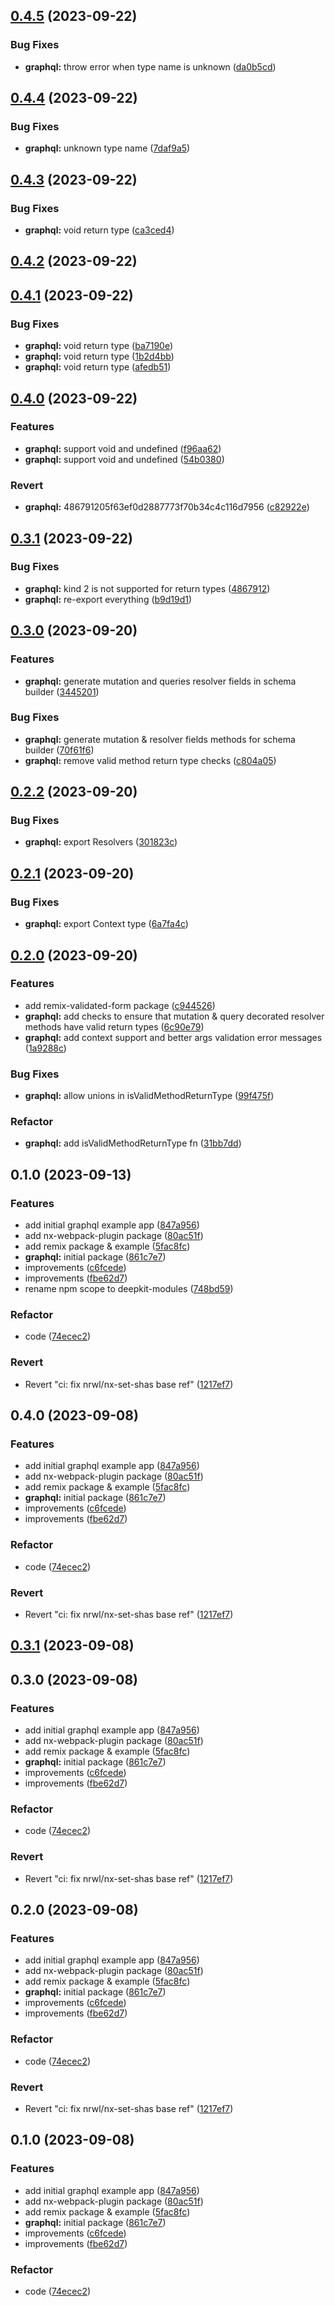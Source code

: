 

## [0.4.5](https://github.com/marcus-sa/deepkit-modules/compare/graphql-v0.4.4...graphql-v0.4.5) (2023-09-22)


### Bug Fixes

* **graphql:** throw error when type name is unknown ([da0b5cd](https://github.com/marcus-sa/deepkit-modules/commit/da0b5cdbb2356fb786d3d2b228c39c79e41da410))

## [0.4.4](https://github.com/marcus-sa/deepkit-modules/compare/graphql-v0.4.3...graphql-v0.4.4) (2023-09-22)


### Bug Fixes

* **graphql:** unknown type name ([7daf9a5](https://github.com/marcus-sa/deepkit-modules/commit/7daf9a503e5476e07f112350461627360fd57bb6))

## [0.4.3](https://github.com/marcus-sa/deepkit-modules/compare/graphql-v0.4.2...graphql-v0.4.3) (2023-09-22)


### Bug Fixes

* **graphql:** void return type ([ca3ced4](https://github.com/marcus-sa/deepkit-modules/commit/ca3ced42f6f0d9b21e5dccb98d85657c0264d8cc))

## [0.4.2](https://github.com/marcus-sa/deepkit-modules/compare/graphql-v0.4.1...graphql-v0.4.2) (2023-09-22)

## [0.4.1](https://github.com/marcus-sa/deepkit-modules/compare/graphql-v0.4.0...graphql-v0.4.1) (2023-09-22)


### Bug Fixes

* **graphql:** void return type ([ba7190e](https://github.com/marcus-sa/deepkit-modules/commit/ba7190e40b216efa96a2de71b56207f183d334a4))
* **graphql:** void return type ([1b2d4bb](https://github.com/marcus-sa/deepkit-modules/commit/1b2d4bbbe1cda5c4fde7c3ccc7520e8464bae669))
* **graphql:** void return type ([afedb51](https://github.com/marcus-sa/deepkit-modules/commit/afedb51c1cf2de3033fc85759725e2e8019eae72))

## [0.4.0](https://github.com/marcus-sa/deepkit-modules/compare/graphql-v0.3.1...graphql-v0.4.0) (2023-09-22)


### Features

* **graphql:** support void and undefined ([f96aa62](https://github.com/marcus-sa/deepkit-modules/commit/f96aa622ad303f4f06db06f2ce9bf61290d6a727))
* **graphql:** support void and undefined ([54b0380](https://github.com/marcus-sa/deepkit-modules/commit/54b0380a8747f995c154f8fbc5b24ac82bbfe041))


### Revert

* **graphql:** 486791205f63ef0d2887773f70b34c4c116d7956 ([c82922e](https://github.com/marcus-sa/deepkit-modules/commit/c82922e6dcf16c977edf53a4e84425ff16e71d6c))

## [0.3.1](https://github.com/marcus-sa/deepkit-modules/compare/graphql-v0.3.0...graphql-v0.3.1) (2023-09-22)


### Bug Fixes

* **graphql:** kind 2 is not supported for return types ([4867912](https://github.com/marcus-sa/deepkit-modules/commit/486791205f63ef0d2887773f70b34c4c116d7956))
* **graphql:** re-export everything ([b9d19d1](https://github.com/marcus-sa/deepkit-modules/commit/b9d19d15a40d5cf2e6b5062ad9f736b51683036d))

## [0.3.0](https://github.com/marcus-sa/deepkit-modules/compare/graphql-v0.2.2...graphql-v0.3.0) (2023-09-20)


### Features

* **graphql:** generate mutation and queries resolver fields in schema builder ([3445201](https://github.com/marcus-sa/deepkit-modules/commit/3445201436db97ecd48adcf853138a0540509dea))


### Bug Fixes

* **graphql:** generate mutation & resolver fields methods for schema builder ([70f61f6](https://github.com/marcus-sa/deepkit-modules/commit/70f61f6350f96af429fe426f6593883cdae528e7))
* **graphql:** remove valid method return type checks ([c804a05](https://github.com/marcus-sa/deepkit-modules/commit/c804a057824c7a26c83d2e4c3d88f8e69180290c))

## [0.2.2](https://github.com/marcus-sa/deepkit-modules/compare/graphql-v0.2.1...graphql-v0.2.2) (2023-09-20)


### Bug Fixes

* **graphql:** export Resolvers ([301823c](https://github.com/marcus-sa/deepkit-modules/commit/301823cea620070cc48830451e9b5de4bd954e86))

## [0.2.1](https://github.com/marcus-sa/deepkit-modules/compare/graphql-v0.2.0...graphql-v0.2.1) (2023-09-20)


### Bug Fixes

* **graphql:** export Context type ([6a7fa4c](https://github.com/marcus-sa/deepkit-modules/commit/6a7fa4c42e57ff9237aa349d03bec5bd076a8b68))

## [0.2.0](https://github.com/marcus-sa/deepkit-modules/compare/graphql-v0.1.0...graphql-v0.2.0) (2023-09-20)


### Features

* add remix-validated-form package ([c944526](https://github.com/marcus-sa/deepkit-modules/commit/c94452626dc1c12f38db8f50fb018140735db346))
* **graphql:** add checks to ensure that mutation & query decorated resolver methods have valid return types ([6c90e79](https://github.com/marcus-sa/deepkit-modules/commit/6c90e79a449b169a30387dca7e3329c1e7ddb299))
* **graphql:** add context support and better args validation error messages ([1a9288c](https://github.com/marcus-sa/deepkit-modules/commit/1a9288cbb5ae4a078a86f915db8f5600cb08f1f7))


### Bug Fixes

* **graphql:** allow unions in isValidMethodReturnType ([99f475f](https://github.com/marcus-sa/deepkit-modules/commit/99f475ff62653e5f26e171bfe356b6ed6c6b7c86))


### Refactor

* **graphql:** add isValidMethodReturnType fn ([31bb7dd](https://github.com/marcus-sa/deepkit-modules/commit/31bb7dd25ef00aaaca20a7c284868c1a6c254144))

## 0.1.0 (2023-09-13)


### Features

* add initial graphql example app ([847a956](https://github.com/marcus-sa/deepkit-modules/commit/847a9560bf4b20ecd9bcb9cffeaf7240f77baea1))
* add nx-webpack-plugin package ([80ac51f](https://github.com/marcus-sa/deepkit-modules/commit/80ac51f54e6f1b9497d73766daf245da76c525a0))
* add remix package & example ([5fac8fc](https://github.com/marcus-sa/deepkit-modules/commit/5fac8fc365436712bdb5f6b2613b0c4ca9abb730))
* **graphql:** initial package ([861c7e7](https://github.com/marcus-sa/deepkit-modules/commit/861c7e79117ce4b1e936383802e3ce3b872afcf3))
* improvements ([c6fcede](https://github.com/marcus-sa/deepkit-modules/commit/c6fcede69dded2fccd5927ea9969d4966685c7bd))
* improvements ([fbe62d7](https://github.com/marcus-sa/deepkit-modules/commit/fbe62d72d690dbb2df3edff1d3db03e29fefdcb7))
* rename npm scope to deepkit-modules ([748bd59](https://github.com/marcus-sa/deepkit-modules/commit/748bd59bc810a636811811e3d7814c55d584c581))


### Refactor

* code ([74ecec2](https://github.com/marcus-sa/deepkit-modules/commit/74ecec2343c1dd83a95070293fb74d77c22b4872))


### Revert

* Revert "ci: fix nrwl/nx-set-shas base ref" ([1217ef7](https://github.com/marcus-sa/deepkit-modules/commit/1217ef7ced66ba00a6ce05c3b4f6a1b150cc7a84))

## 0.4.0 (2023-09-08)


### Features

* add initial graphql example app ([847a956](https://github.com/marcus-sa/deepkit-community/commit/847a9560bf4b20ecd9bcb9cffeaf7240f77baea1))
* add nx-webpack-plugin package ([80ac51f](https://github.com/marcus-sa/deepkit-community/commit/80ac51f54e6f1b9497d73766daf245da76c525a0))
* add remix package & example ([5fac8fc](https://github.com/marcus-sa/deepkit-community/commit/5fac8fc365436712bdb5f6b2613b0c4ca9abb730))
* **graphql:** initial package ([861c7e7](https://github.com/marcus-sa/deepkit-community/commit/861c7e79117ce4b1e936383802e3ce3b872afcf3))
* improvements ([c6fcede](https://github.com/marcus-sa/deepkit-community/commit/c6fcede69dded2fccd5927ea9969d4966685c7bd))
* improvements ([fbe62d7](https://github.com/marcus-sa/deepkit-community/commit/fbe62d72d690dbb2df3edff1d3db03e29fefdcb7))


### Refactor

* code ([74ecec2](https://github.com/marcus-sa/deepkit-community/commit/74ecec2343c1dd83a95070293fb74d77c22b4872))


### Revert

* Revert "ci: fix nrwl/nx-set-shas base ref" ([1217ef7](https://github.com/marcus-sa/deepkit-community/commit/1217ef7ced66ba00a6ce05c3b4f6a1b150cc7a84))

## [0.3.1](https://github.com/marcus-sa/deepkit-community/compare/graphql-v0.3.0...graphql-v0.3.1) (2023-09-08)

## 0.3.0 (2023-09-08)


### Features

* add initial graphql example app ([847a956](https://github.com/marcus-sa/deepkit-community/commit/847a9560bf4b20ecd9bcb9cffeaf7240f77baea1))
* add nx-webpack-plugin package ([80ac51f](https://github.com/marcus-sa/deepkit-community/commit/80ac51f54e6f1b9497d73766daf245da76c525a0))
* add remix package & example ([5fac8fc](https://github.com/marcus-sa/deepkit-community/commit/5fac8fc365436712bdb5f6b2613b0c4ca9abb730))
* **graphql:** initial package ([861c7e7](https://github.com/marcus-sa/deepkit-community/commit/861c7e79117ce4b1e936383802e3ce3b872afcf3))
* improvements ([c6fcede](https://github.com/marcus-sa/deepkit-community/commit/c6fcede69dded2fccd5927ea9969d4966685c7bd))
* improvements ([fbe62d7](https://github.com/marcus-sa/deepkit-community/commit/fbe62d72d690dbb2df3edff1d3db03e29fefdcb7))


### Refactor

* code ([74ecec2](https://github.com/marcus-sa/deepkit-community/commit/74ecec2343c1dd83a95070293fb74d77c22b4872))


### Revert

* Revert "ci: fix nrwl/nx-set-shas base ref" ([1217ef7](https://github.com/marcus-sa/deepkit-community/commit/1217ef7ced66ba00a6ce05c3b4f6a1b150cc7a84))

## 0.2.0 (2023-09-08)


### Features

* add initial graphql example app ([847a956](https://github.com/marcus-sa/deepkit-community/commit/847a9560bf4b20ecd9bcb9cffeaf7240f77baea1))
* add nx-webpack-plugin package ([80ac51f](https://github.com/marcus-sa/deepkit-community/commit/80ac51f54e6f1b9497d73766daf245da76c525a0))
* add remix package & example ([5fac8fc](https://github.com/marcus-sa/deepkit-community/commit/5fac8fc365436712bdb5f6b2613b0c4ca9abb730))
* **graphql:** initial package ([861c7e7](https://github.com/marcus-sa/deepkit-community/commit/861c7e79117ce4b1e936383802e3ce3b872afcf3))
* improvements ([c6fcede](https://github.com/marcus-sa/deepkit-community/commit/c6fcede69dded2fccd5927ea9969d4966685c7bd))
* improvements ([fbe62d7](https://github.com/marcus-sa/deepkit-community/commit/fbe62d72d690dbb2df3edff1d3db03e29fefdcb7))


### Refactor

* code ([74ecec2](https://github.com/marcus-sa/deepkit-community/commit/74ecec2343c1dd83a95070293fb74d77c22b4872))


### Revert

* Revert "ci: fix nrwl/nx-set-shas base ref" ([1217ef7](https://github.com/marcus-sa/deepkit-community/commit/1217ef7ced66ba00a6ce05c3b4f6a1b150cc7a84))

## 0.1.0 (2023-09-08)


### Features

* add initial graphql example app ([847a956](https://github.com/marcus-sa/deepkitx/commit/847a9560bf4b20ecd9bcb9cffeaf7240f77baea1))
* add nx-webpack-plugin package ([80ac51f](https://github.com/marcus-sa/deepkitx/commit/80ac51f54e6f1b9497d73766daf245da76c525a0))
* add remix package & example ([5fac8fc](https://github.com/marcus-sa/deepkitx/commit/5fac8fc365436712bdb5f6b2613b0c4ca9abb730))
* **graphql:** initial package ([861c7e7](https://github.com/marcus-sa/deepkitx/commit/861c7e79117ce4b1e936383802e3ce3b872afcf3))
* improvements ([c6fcede](https://github.com/marcus-sa/deepkitx/commit/c6fcede69dded2fccd5927ea9969d4966685c7bd))
* improvements ([fbe62d7](https://github.com/marcus-sa/deepkitx/commit/fbe62d72d690dbb2df3edff1d3db03e29fefdcb7))


### Refactor

* code ([74ecec2](https://github.com/marcus-sa/deepkitx/commit/74ecec2343c1dd83a95070293fb74d77c22b4872))